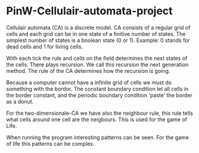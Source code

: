 # PinW-Cellulair-automata-project
Cellulair automata (CA) is a discrete model. CA consists of a regular grid of cells and each grid can 
be in one state of a finitive number of states. 
The simplest number of states is a boolean state (0 or 1). 
Example: 0 stands for dead cells and 1 for living cells.

With each tick the rule and cells on the field determines the next states of the cells. 
There plays recursion. We call this recursion the next generation method.
The rule of the CA determines how the recursion is going.

Because a computer cannot have a infinite grid of cells we must do something with the bordor. 
The constant boundary condition let all cells in the border constant, and the periodic
boundary condition 'paste' the border as a donut.

For the two-dimensionale-CA we have also the neighbour rule, this rule tells what cells around one cell are the neigbours.
This is used for the game of Life.

When running the program interesting patterns can be seen. 
For the game of life this patterns can be complex.


